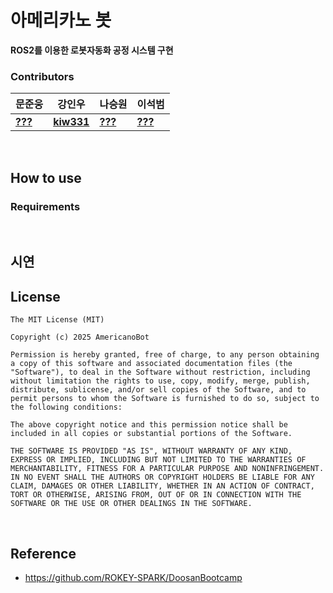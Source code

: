 # 아메리카노 봇  
**ROS2를 이용한 로봇자동화 공정 시스템 구현**


### Contributors
|문준웅|강인우|나승원|이석범|
|----|----|----|----|
|**[???](https://github.com/)**|**[kiw331](https://github.com/kiw331)**|**[???](https://github.com/)**|**[???](https://github.com/)**|

<br>

## How to use


### Requirements
<br>


## 시연

## License
```
The MIT License (MIT)

Copyright (c) 2025 AmericanoBot

Permission is hereby granted, free of charge, to any person obtaining a copy of this software and associated documentation files (the "Software"), to deal in the Software without restriction, including without limitation the rights to use, copy, modify, merge, publish, distribute, sublicense, and/or sell copies of the Software, and to permit persons to whom the Software is furnished to do so, subject to the following conditions:

The above copyright notice and this permission notice shall be included in all copies or substantial portions of the Software.

THE SOFTWARE IS PROVIDED "AS IS", WITHOUT WARRANTY OF ANY KIND, EXPRESS OR IMPLIED, INCLUDING BUT NOT LIMITED TO THE WARRANTIES OF MERCHANTABILITY, FITNESS FOR A PARTICULAR PURPOSE AND NONINFRINGEMENT. IN NO EVENT SHALL THE AUTHORS OR COPYRIGHT HOLDERS BE LIABLE FOR ANY CLAIM, DAMAGES OR OTHER LIABILITY, WHETHER IN AN ACTION OF CONTRACT, TORT OR OTHERWISE, ARISING FROM, OUT OF OR IN CONNECTION WITH THE SOFTWARE OR THE USE OR OTHER DEALINGS IN THE SOFTWARE.
```


<br>


## Reference
- https://github.com/ROKEY-SPARK/DoosanBootcamp
